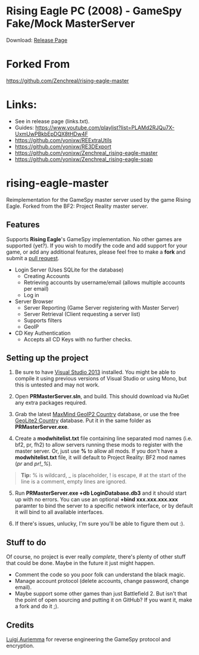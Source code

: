 # Rising Eagle PC (2008) - GameSpy Fake/Mock MasterServer
Download: [Release Page](https://github.com/yonixw/Zenchreal_rising-eagle-master/releases)

# Forked From
https://github.com/Zenchreal/rising-eagle-master

# Links:
* See in release page (links.txt).
* Guides: https://www.youtube.com/playlist?list=PLAMd2RJQu7X-UxmUwPBkbEpDQX8tHDw4F
* https://github.com/yonixw/REExtraUtils
* https://github.com/yonixw/RE3DExport
* https://github.com/yonixw/Zenchreal_rising-eagle-master
* https://github.com/yonixw/Zenchreal_rising-eagle-soap
  
rising-eagle-master
==============

Reimplementation for the GameSpy master server used by the game Rising Eagle. Forked from the BF2: Project Reality master server.

Features
---------------------
Supports **Rising Eagle**'s GameSpy implementation. No other games are supported (yet?). If you wish to modify the code and add support for your game, or add any additional features, please feel free to make a **fork** and submit a [pull request](https://help.github.com/articles/using-pull-requests).

- Login Server (Uses SQLite for the database)
    - Creating Accounts
    - Retrieving accounts by username/email (allows multiple accounts per email)
    - Log in
- Server Browser
    - Server Reporting (Game Server registering with Master Server)
    - Server Retrieval (Client requesting a server list)
    - Supports filters
    - GeoIP
- CD Key Authentication
    - Accepts all CD Keys with no further checks.

Setting up the project
---------------------
1. Be sure to have [Visual Studio 2013](http://www.microsoft.com/en-us/download/details.aspx?id=40787) installed.  You might be able to compile it using previous versions of Visual Studio or using Mono, but this is untested and may not work.

2. Open **PRMasterServer.sln**, and build. This should download via NuGet any extra packages required.

3. Grab the latest [MaxMind GeoIP2 Country](https://www.maxmind.com/en/country) database, or use the free [GeoLite2 Country](http://dev.maxmind.com/geoip/geoip2/geolite2/) database. Put it in the same folder as **PRMasterServer.exe**.

4. Create a **modwhitelist.txt** file containing line separated mod names (i.e. bf2, pr, fh2) to allow servers running these mods to register with the master server. Or, just use **%** to allow all mods. If you don't have a **modwhitelist.txt** file, it will default to Project Reality: BF2 mod names (*pr* and *pr!_%*).
> **Tip:** % is wildcard, _ is placeholder, ! is escape, # at the start of the line is a comment, empty lines are ignored.

5. Run **PRMasterServer.exe +db LoginDatabase.db3** and it should start up with no errors. You can use an optional **+bind xxx.xxx.xxx.xxx** paramter to bind the server to a specific network interface, or by default it will bind to all available interfaces.

6. If there's issues, unlucky, I'm sure you'll be able to figure them out :).
    
Stuff to do
---------------------
Of course, no project is ever really *complete*, there's plenty of other stuff that could be done. Maybe in the future it just might happen.

- Comment the code so you poor folk can understand the black magic.
- Manage account protocol (delete accounts, change password, change email).
- Maybe support some other games than just Battlefield 2. But isn't that the point of open sourcing and putting it on GitHub? If you  want it, make a fork and do it ;).

Credits
---------------------

[Luigi Auriemma](http://aluigi.org) for reverse engineering the GameSpy protocol and encryption.
